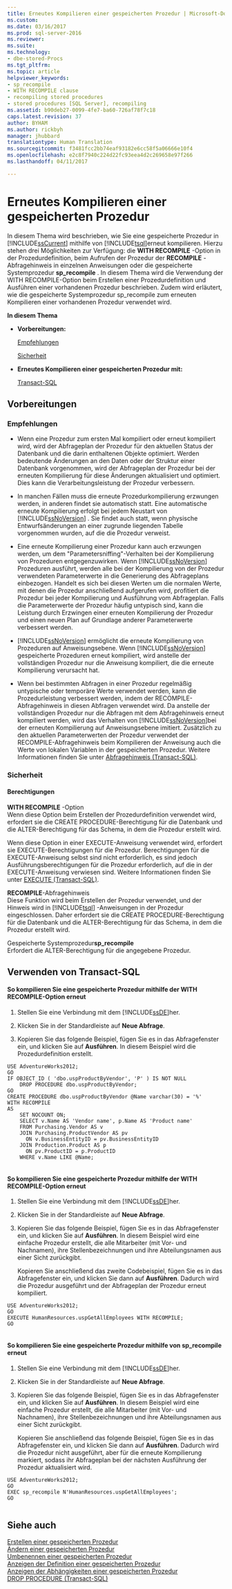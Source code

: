 ```yaml
---
title: Erneutes Kompilieren einer gespeicherten Prozedur | Microsoft-Dokumentation
ms.custom: 
ms.date: 03/16/2017
ms.prod: sql-server-2016
ms.reviewer: 
ms.suite: 
ms.technology:
- dbe-stored-Procs
ms.tgt_pltfrm: 
ms.topic: article
helpviewer_keywords:
- sp_recompile
- WITH RECOMPILE clause
- recompiling stored procedures
- stored procedures [SQL Server], recompiling
ms.assetid: b90deb27-0099-4fe7-ba60-726af78f7c18
caps.latest.revision: 37
author: BYHAM
ms.author: rickbyh
manager: jhubbard
translationtype: Human Translation
ms.sourcegitcommit: f3481fcc2bb74eaf93182e6cc58f5a06666e10f4
ms.openlocfilehash: e2c8f7940c224d22fc93eea4d2c269658e97f266
ms.lasthandoff: 04/11/2017

---
```

# <a name="recompile-a-stored-procedure"></a>Erneutes Kompilieren einer gespeicherten Prozedur
  In diesem Thema wird beschrieben, wie Sie eine gespeicherte Prozedur in [!INCLUDE[ssCurrent](../../includes/sscurrent-md.md)] mithilfe von [!INCLUDE[tsql](../../includes/tsql-md.md)]erneut kompilieren. Hierzu stehen drei Möglichkeiten zur Verfügung: die **WITH RECOMPILE** -Option in der Prozedurdefinition, beim Aufrufen der Prozedur der **RECOMPILE** -Abfragehinweis in einzelnen Anweisungen oder die gespeicherte Systemprozedur **sp_recompile** . In diesem Thema wird die Verwendung der WITH RECOMPILE-Option beim Erstellen einer Prozedurdefinition und Ausführen einer vorhandenen Prozedur beschrieben. Zudem wird erläutert, wie die gespeicherte Systemprozedur sp_recompile zum erneuten Kompilieren einer vorhandenen Prozedur verwendet wird.  
  
 **In diesem Thema**  
  
-   **Vorbereitungen:**  
  
     [Empfehlungen](#Recommendations)  
  
     [Sicherheit](#Security)  
  
-   **Erneutes Kompilieren einer gespeicherten Prozedur mit:**  
  
     [Transact-SQL](#TsqlProcedure)  
  
##  <a name="BeforeYouBegin"></a> Vorbereitungen  
  
###  <a name="Recommendations"></a> Empfehlungen  
  
-   Wenn eine Prozedur zum ersten Mal kompiliert oder erneut kompiliert wird, wird der Abfrageplan der Prozedur für den aktuellen Status der Datenbank und die darin enthaltenen Objekte optimiert. Werden bedeutende Änderungen an den Daten oder der Struktur einer Datenbank vorgenommen, wird der Abfrageplan der Prozedur bei der erneuten Kompilierung für diese Änderungen aktualisiert und optimiert. Dies kann die Verarbeitungsleistung der Prozedur verbessern.  
  
-   In manchen Fällen muss die erneute Prozedurkompilierung erzwungen werden, in anderen findet sie automatisch statt. Eine automatische erneute Kompilierung erfolgt bei jedem Neustart von [!INCLUDE[ssNoVersion](../../includes/ssnoversion-md.md)] . Sie findet auch statt, wenn physische Entwurfsänderungen an einer zugrunde liegenden Tabelle vorgenommen wurden, auf die die Prozedur verweist.  
  
-   Eine erneute Kompilierung einer Prozedur kann auch erzwungen werden, um dem "Parametersniffing"-Verhalten bei der Kompilierung von Prozeduren entgegenzuwirken. Wenn [!INCLUDE[ssNoVersion](../../includes/ssnoversion-md.md)] Prozeduren ausführt, werden alle bei der Kompilierung von der Prozedur verwendeten Parameterwerte in die Generierung des Abfrageplans einbezogen. Handelt es sich bei diesen Werten um die normalen Werte, mit denen die Prozedur anschließend aufgerufen wird, profitiert die Prozedur bei jeder Kompilierung und Ausführung vom Abfrageplan. Falls die Parameterwerte der Prozedur häufig untypisch sind, kann die Leistung durch Erzwingen einer erneuten Kompilierung der Prozedur und einen neuen Plan auf Grundlage anderer Parameterwerte verbessert werden.  
  
-   [!INCLUDE[ssNoVersion](../../includes/ssnoversion-md.md)] ermöglicht die erneute Kompilierung von Prozeduren auf Anweisungsebene. Wenn [!INCLUDE[ssNoVersion](../../includes/ssnoversion-md.md)] gespeicherte Prozeduren erneut kompiliert, wird anstelle der vollständigen Prozedur nur die Anweisung kompiliert, die die erneute Kompilierung verursacht hat.  
  
-   Wenn bei bestimmten Abfragen in einer Prozedur regelmäßig untypische oder temporäre Werte verwendet werden, kann die Prozedurleistung verbessert werden, indem der RECOMPILE-Abfragehinweis in diesen Abfragen verwendet wird. Da anstelle der vollständigen Prozedur nur die Abfragen mit dem Abfragehinweis erneut kompiliert werden, wird das Verhalten von [!INCLUDE[ssNoVersion](../../includes/ssnoversion-md.md)]bei der erneuten Kompilierung auf Anweisungsebene imitiert. Zusätzlich zu den aktuellen Parameterwerten der Prozedur verwendet der RECOMPILE-Abfragehinweis beim Kompilieren der Anweisung auch die Werte von lokalen Variablen in der gespeicherten Prozedur. Weitere Informationen finden Sie unter [Abfragehinweis (Transact-SQL)](../../t-sql/queries/hints-transact-sql-query.md).  
  
###  <a name="Security"></a> Sicherheit  
  
####  <a name="Permissions"></a> Berechtigungen  
 **WITH RECOMPILE** -Option  
 Wenn diese Option beim Erstellen der Prozedurdefinition verwendet wird, erfordert sie die CREATE PROCEDURE-Berechtigung für die Datenbank und die ALTER-Berechtigung für das Schema, in dem die Prozedur erstellt wird.  
  
 Wenn diese Option in einer EXECUTE-Anweisung verwendet wird, erfordert sie EXECUTE-Berechtigungen für die Prozedur. Berechtigungen für die EXECUTE-Anweisung selbst sind nicht erforderlich, es sind jedoch Ausführungsberechtigungen für die Prozedur erforderlich, auf die in der EXECUTE-Anweisung verwiesen sind. Weitere Informationen finden Sie unter [EXECUTE &#40;Transact-SQL&#41;](../../t-sql/language-elements/execute-transact-sql.md).  
  
 **RECOMPILE**-Abfragehinweis  
 Diese Funktion wird beim Erstellen der Prozedur verwendet, und der Hinweis wird in [!INCLUDE[tsql](../../includes/tsql-md.md)] -Anweisungen in der Prozedur eingeschlossen. Daher erfordert sie die CREATE PROCEDURE-Berechtigung für die Datenbank und die ALTER-Berechtigung für das Schema, in dem die Prozedur erstellt wird.  
  
 Gespeicherte Systemprozedur**sp_recompile**   
 Erfordert die ALTER-Berechtigung für die angegebene Prozedur.  
  
##  <a name="TsqlProcedure"></a> Verwenden von Transact-SQL  
  
#### <a name="to-recompile-a-stored-procedure-by-using-the-with-recompile-option"></a>So kompilieren Sie eine gespeicherte Prozedur mithilfe der WITH RECOMPILE-Option erneut  
  
1.  Stellen Sie eine Verbindung mit dem [!INCLUDE[ssDE](../../includes/ssde-md.md)]her.  
  
2.  Klicken Sie in der Standardleiste auf **Neue Abfrage**.  
  
3.  Kopieren Sie das folgende Beispiel, fügen Sie es in das Abfragefenster ein, und klicken Sie auf **Ausführen**. In diesem Beispiel wird die Prozedurdefinition erstellt.  
  
```  
USE AdventureWorks2012;  
GO  
IF OBJECT_ID ( 'dbo.uspProductByVendor', 'P' ) IS NOT NULL   
    DROP PROCEDURE dbo.uspProductByVendor;  
GO  
CREATE PROCEDURE dbo.uspProductByVendor @Name varchar(30) = '%'  
WITH RECOMPILE  
AS  
    SET NOCOUNT ON;  
    SELECT v.Name AS 'Vendor name', p.Name AS 'Product name'  
    FROM Purchasing.Vendor AS v   
    JOIN Purchasing.ProductVendor AS pv   
      ON v.BusinessEntityID = pv.BusinessEntityID   
    JOIN Production.Product AS p   
      ON pv.ProductID = p.ProductID  
    WHERE v.Name LIKE @Name;  
  
```  
  
#### <a name="to-recompile-a-stored-procedure-by-using-the-with-recompile-option"></a>So kompilieren Sie eine gespeicherte Prozedur mithilfe der WITH RECOMPILE-Option erneut  
  
1.  Stellen Sie eine Verbindung mit dem [!INCLUDE[ssDE](../../includes/ssde-md.md)]her.  
  
2.  Klicken Sie in der Standardleiste auf **Neue Abfrage**.  
  
3.  Kopieren Sie das folgende Beispiel, fügen Sie es in das Abfragefenster ein, und klicken Sie auf **Ausführen**. In diesem Beispiel wird eine einfache Prozedur erstellt, die alle Mitarbeiter (mit Vor- und Nachnamen), ihre Stellenbezeichnungen und ihre Abteilungsnamen aus einer Sicht zurückgibt.  
  
     Kopieren Sie anschließend das zweite Codebeispiel, fügen Sie es in das Abfragefenster ein, und klicken Sie dann auf **Ausführen**. Dadurch wird die Prozedur ausgeführt und der Abfrageplan der Prozedur erneut kompiliert.  
  
```tsql  
USE AdventureWorks2012;  
GO  
EXECUTE HumanResources.uspGetAllEmployees WITH RECOMPILE;  
GO  
  
```  
  
#### <a name="to-recompile-a-stored-procedure-by-using-sprecompile"></a>So kompilieren Sie eine gespeicherte Prozedur mithilfe von sp_recompile erneut  
  
1.  Stellen Sie eine Verbindung mit dem [!INCLUDE[ssDE](../../includes/ssde-md.md)]her.  
  
2.  Klicken Sie in der Standardleiste auf **Neue Abfrage**.  
  
3.  Kopieren Sie das folgende Beispiel, fügen Sie es in das Abfragefenster ein, und klicken Sie auf **Ausführen**. In diesem Beispiel wird eine einfache Prozedur erstellt, die alle Mitarbeiter (mit Vor- und Nachnamen), ihre Stellenbezeichnungen und ihre Abteilungsnamen aus einer Sicht zurückgibt.  
  
     Kopieren Sie anschließend das folgende Beispiel, fügen Sie es in das Abfragefenster ein, und klicken Sie dann auf **Ausführen**. Dadurch wird die Prozedur nicht ausgeführt, aber für die erneute Kompilierung markiert, sodass ihr Abfrageplan bei der nächsten Ausführung der Prozedur aktualisiert wird.  
  
```tsql  
USE AdventureWorks2012;  
GO  
EXEC sp_recompile N'HumanResources.uspGetAllEmployees';  
GO  
  
```  
  
## <a name="see-also"></a>Siehe auch  
 [Erstellen einer gespeicherten Prozedur](../../relational-databases/stored-procedures/create-a-stored-procedure.md)   
 [Ändern einer gespeicherten Prozedur](../../relational-databases/stored-procedures/modify-a-stored-procedure.md)   
 [Umbenennen einer gespeicherten Prozedur](../../relational-databases/stored-procedures/rename-a-stored-procedure.md)   
 [Anzeigen der Definition einer gespeicherten Prozedur](../../relational-databases/stored-procedures/view-the-definition-of-a-stored-procedure.md)   
 [Anzeigen der Abhängigkeiten einer gespeicherten Prozedur](../../relational-databases/stored-procedures/view-the-dependencies-of-a-stored-procedure.md)   
 [DROP PROCEDURE &#40;Transact-SQL&#41;](../../t-sql/statements/drop-procedure-transact-sql.md)  
  
  
